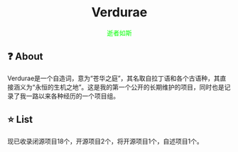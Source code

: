 <div>
<h1 align="center">Verdurae</h1>
<p align="center" style="color:#00ff00">逝者如斯</p>
</div>

## ❓ About
Verdurae是一个自造词，意为“苍华之庭”，其名取自拉丁语和各个古语种，其直接涵义为“永恒的生机之地”。这是我的第一个公开的长期维护的项目，同时也是记录了我一路以来各种经历的一个项目组。
## ⭐ List
现已收录闭源项目18个，开源项目2个，将开源项目1个，自述项目1个。

